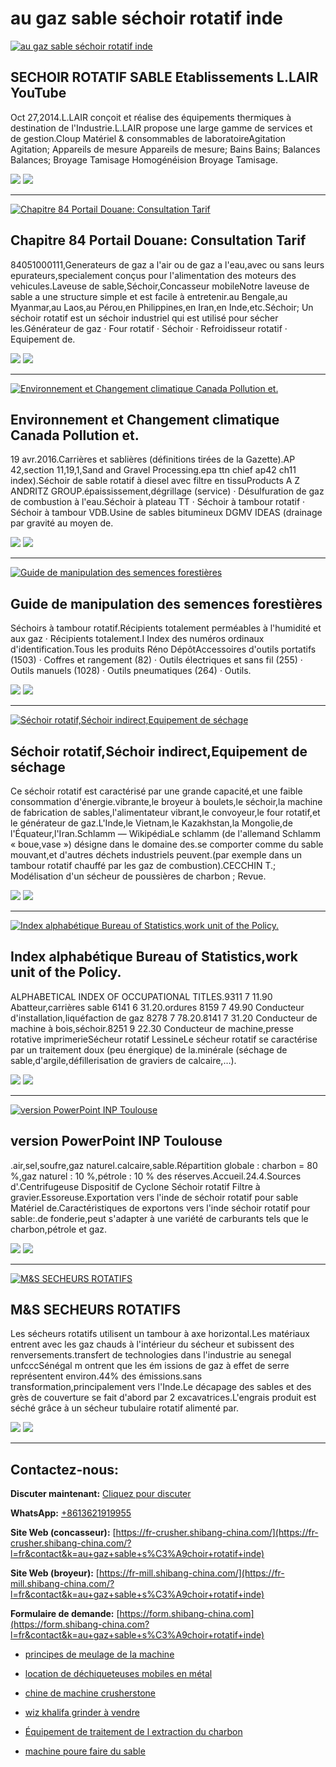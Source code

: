 # au gaz sable séchoir rotatif inde

<a href="https://swt.shibang-china.com/?l=fr&img&k=au+gaz+sable+s%C3%A9choir+rotatif+inde" target="_blank">![au gaz sable séchoir rotatif inde](http://static.shibang-china.com/all-800x300/464.jpg)</a>

## SECHOIR ROTATIF SABLE Etablissements L.LAIR YouTube
Oct 27,2014.L.LAIR conçoit et réalise des équipements thermiques à destination de l&#39;Industrie.L.LAIR propose une large gamme de services et de gestion.Cloup Matériel &amp; consommables de laboratoireAgitation Agitation; Appareils de mesure Appareils de mesure; Bains Bains; Balances Balances; Broyage Tamisage Homogénéision Broyage Tamisage.


<a href="https://whatsapp.shibangsoft.com/WhatsApp.php" target="_blank" title="WhatsApp">![](http://static.shibang-china.com/icon/whatsapp.png)</a> <a href="https://swt.shibang-china.com/?l=fr&icon&k=au+gaz+sable+s%C3%A9choir+rotatif+inde" target="_blank">![](http://static.shibang-china.com/icon/chat-fr.png)</a>

---

<a href="https://swt.shibang-china.com/?l=fr&img&k=au+gaz+sable+s%C3%A9choir+rotatif+inde" target="_blank">![Chapitre 84 Portail Douane: Consultation Tarif](http://static.shibang-china.com/all-800x300/446.jpg)</a>

## Chapitre 84 Portail Douane: Consultation Tarif
84051000111,Generateurs de gaz a l&#39;air ou de gaz a l&#39;eau,avec ou sans leurs epurateurs,specialement conçus pour l&#39;alimentation des moteurs des vehicules.Laveuse de sable,Séchoir,Concasseur mobileNotre laveuse de sable a une structure simple et est facile à entretenir.au Bengale,au Myanmar,au Laos,au Pérou,en Philippines,en Iran,en Inde,etc.Séchoir; Un séchoir rotatif est un séchoir industriel qui est utilisé pour sécher les.Générateur de gaz &middot; Four rotatif &middot; Séchoir &middot; Refroidisseur rotatif &middot; Equipement de.


<a href="https://whatsapp.shibangsoft.com/WhatsApp.php" target="_blank" title="WhatsApp">![](http://static.shibang-china.com/icon/whatsapp.png)</a> <a href="https://swt.shibang-china.com/?l=fr&icon&k=au+gaz+sable+s%C3%A9choir+rotatif+inde" target="_blank">![](http://static.shibang-china.com/icon/chat-fr.png)</a>

---

<a href="https://swt.shibang-china.com/?l=fr&img&k=au+gaz+sable+s%C3%A9choir+rotatif+inde" target="_blank">![Environnement et Changement climatique Canada Pollution et.](http://static.shibang-china.com/all-800x300/1491.jpg)</a>

## Environnement et Changement climatique Canada Pollution et.
19 avr.2016.Carrières et sablières (définitions tirées de la Gazette).AP 42,section 11,19,1,Sand and Gravel Processing.epa ttn chief ap42 ch11 index).Séchoir de sable rotatif à diesel avec filtre en tissuProducts A Z ANDRITZ GROUP.épaississement,dégrillage (service) &middot; Désulfuration de gaz de combustion à l&#39;eau.Séchoir à plateau TT &middot; Séchoir à tambour rotatif &middot; Séchoir à tambour VDB.Usine de sables bitumineux DGMV IDEAS (drainage par gravité au moyen de.


<a href="https://whatsapp.shibangsoft.com/WhatsApp.php" target="_blank" title="WhatsApp">![](http://static.shibang-china.com/icon/whatsapp.png)</a> <a href="https://swt.shibang-china.com/?l=fr&icon&k=au+gaz+sable+s%C3%A9choir+rotatif+inde" target="_blank">![](http://static.shibang-china.com/icon/chat-fr.png)</a>

---

<a href="https://swt.shibang-china.com/?l=fr&img&k=au+gaz+sable+s%C3%A9choir+rotatif+inde" target="_blank">![Guide de manipulation des semences forestières](http://static.shibang-china.com/all-800x300/285.jpg)</a>

## Guide de manipulation des semences forestières
Séchoirs à tambour rotatif.Récipients totalement perméables à l&#39;humidité et aux gaz &middot; Récipients totalement.I Index des numéros ordinaux d&#39;identification.Tous les produits Réno DépôtAccessoires d&#39;outils portatifs (1503) &middot; Coffres et rangement (82) &middot; Outils électriques et sans fil (255) &middot; Outils manuels (1028) &middot; Outils pneumatiques (264) &middot; Outils.


<a href="https://whatsapp.shibangsoft.com/WhatsApp.php" target="_blank" title="WhatsApp">![](http://static.shibang-china.com/icon/whatsapp.png)</a> <a href="https://swt.shibang-china.com/?l=fr&icon&k=au+gaz+sable+s%C3%A9choir+rotatif+inde" target="_blank">![](http://static.shibang-china.com/icon/chat-fr.png)</a>

---

<a href="https://swt.shibang-china.com/?l=fr&img&k=au+gaz+sable+s%C3%A9choir+rotatif+inde" target="_blank">![Séchoir rotatif,Séchoir indirect,Equipement de séchage](http://static.shibang-china.com/all-800x300/1089.jpg)</a>

## Séchoir rotatif,Séchoir indirect,Equipement de séchage
Ce séchoir rotatif est caractérisé par une grande capacité,et une faible consommation d&#39;énergie.vibrante,le broyeur à boulets,le séchoir,la machine de fabrication de sables,l&#39;alimentateur vibrant,le convoyeur,le four rotatif,et le générateur de gaz.L&#39;Inde,le Vietnam,le Kazakhstan,la Mongolie,de l&#39;Équateur,l&#39;Iran.Schlamm — WikipédiaLe schlamm (de l&#39;allemand Schlamm « boue,vase ») désigne dans le domaine des.se comporter comme du sable mouvant,et d&#39;autres déchets industriels peuvent.(par exemple dans un tambour rotatif chauffé par les gaz de combustion).CECCHIN T.; Modélisation d&#39;un sécheur de poussières de charbon ; Revue.


<a href="https://whatsapp.shibangsoft.com/WhatsApp.php" target="_blank" title="WhatsApp">![](http://static.shibang-china.com/icon/whatsapp.png)</a> <a href="https://swt.shibang-china.com/?l=fr&icon&k=au+gaz+sable+s%C3%A9choir+rotatif+inde" target="_blank">![](http://static.shibang-china.com/icon/chat-fr.png)</a>

---

<a href="https://swt.shibang-china.com/?l=fr&img&k=au+gaz+sable+s%C3%A9choir+rotatif+inde" target="_blank">![Index alphabétique Bureau of Statistics,work unit of the Policy.](http://static.shibang-china.com/all-800x300/1423.jpg)</a>

## Index alphabétique Bureau of Statistics,work unit of the Policy.
ALPHABETICAL INDEX OF OCCUPATIONAL TITLES.9311 7 11.90 Abatteur,carrières sable 6141 6 31.20.ordures 8159 7 49.90 Conducteur d&#39;installation,liquéfaction de gaz 8278 7 78.20.8141 7 31.20 Conducteur de machine à bois,séchoir.8251 9 22.30 Conducteur de machine,presse rotative imprimerieSécheur rotatif LessineLe sécheur rotatif se caractérise par un traitement doux (peu énergique) de la.minérale (séchage de sable,d&#39;argile,défillerisation de graviers de calcaire,…).


<a href="https://whatsapp.shibangsoft.com/WhatsApp.php" target="_blank" title="WhatsApp">![](http://static.shibang-china.com/icon/whatsapp.png)</a> <a href="https://swt.shibang-china.com/?l=fr&icon&k=au+gaz+sable+s%C3%A9choir+rotatif+inde" target="_blank">![](http://static.shibang-china.com/icon/chat-fr.png)</a>

---

<a href="https://swt.shibang-china.com/?l=fr&img&k=au+gaz+sable+s%C3%A9choir+rotatif+inde" target="_blank">![version PowerPoint INP Toulouse](http://static.shibang-china.com/all-800x300/1102.jpg)</a>

## version PowerPoint INP Toulouse
.air,sel,soufre,gaz naturel.calcaire,sable.Répartition globale : charbon = 80 %,gaz naturel : 10 %,pétrole : 10 % des réserves.Accueil.24.4.Sources d&#39;.Centrifugeuse Dispositif de Cyclone Séchoir rotatif Filtre à gravier.Essoreuse.Exportation vers l&#39;inde de séchoir rotatif pour sable Matériel de.Caractéristiques de exportons vers l&#39;inde séchoir rotatif pour sable:.de fonderie,peut s&#39;adapter à une variété de carburants tels que le charbon,pétrole et gaz.


<a href="https://whatsapp.shibangsoft.com/WhatsApp.php" target="_blank" title="WhatsApp">![](http://static.shibang-china.com/icon/whatsapp.png)</a> <a href="https://swt.shibang-china.com/?l=fr&icon&k=au+gaz+sable+s%C3%A9choir+rotatif+inde" target="_blank">![](http://static.shibang-china.com/icon/chat-fr.png)</a>

---

<a href="https://swt.shibang-china.com/?l=fr&img&k=au+gaz+sable+s%C3%A9choir+rotatif+inde" target="_blank">![M&amp;S SECHEURS ROTATIFS](http://static.shibang-china.com/all-800x300/362.jpg)</a>

## M&amp;S SECHEURS ROTATIFS
Les sécheurs rotatifs utilisent un tambour à axe horizontal.Les matériaux entrent avec les gaz chauds à l&#39;intérieur du sécheur et subissent des renversements.transfert de technologies dans l&#39;industrie au senegal unfcccSénégal m ontrent que les ém issions de gaz à effet de serre représentent environ.44% des émissions.sans transformation,principalement vers l&#39;Inde.Le décapage des sables et des grès de couverture se fait d&#39;abord par 2 excavatrices.L&#39;engrais produit est séché grâce à un sécheur tubulaire rotatif alimenté par.


<a href="https://whatsapp.shibangsoft.com/WhatsApp.php" target="_blank" title="WhatsApp">![](http://static.shibang-china.com/icon/whatsapp.png)</a> <a href="https://swt.shibang-china.com/?l=fr&icon&k=au+gaz+sable+s%C3%A9choir+rotatif+inde" target="_blank">![](http://static.shibang-china.com/icon/chat-fr.png)</a>

---
## Contactez-nous:

**Discuter maintenant:** [Cliquez pour discuter](https://swt.shibang-china.com?l=fr&contact&k=au+gaz+sable+s%C3%A9choir+rotatif+inde)

**WhatsApp:**  [+8613621919955](https://whatsapp.shibangsoft.com/WhatsApp.php)

**Site Web (concasseur):** [https://fr-crusher.shibang-china.com/](https://fr-crusher.shibang-china.com/?l=fr&contact&k=au+gaz+sable+s%C3%A9choir+rotatif+inde)

**Site Web (broyeur):** [https://fr-mill.shibang-china.com/](https://fr-mill.shibang-china.com/?l=fr&contact&k=au+gaz+sable+s%C3%A9choir+rotatif+inde)

**Formulaire de demande:** [https://form.shibang-china.com](https://form.shibang-china.com?l=fr&contact&k=au+gaz+sable+s%C3%A9choir+rotatif+inde)

* [principes de meulage de la machine](../53/principes%20de%20meulage%20de%20la%20machine.md)

* [location de déchiqueteuses mobiles en métal](../43/location%20de%20d%C3%A9chiqueteuses%20mobiles%20en%20m%C3%A9tal.md)

* [chine de machine crusherstone](../51/chine%20de%20machine%20crusherstone.md)

* [wiz khalifa grinder à vendre](../44/wiz%20khalifa%20grinder%20%C3%A0%20vendre.md)

* [Équipement de traitement de l extraction du charbon](../42/%C3%89quipement%20de%20traitement%20de%20l%20extraction%20du%20charbon.md)

* [machine poure faire du sable](../54/machine%20poure%20faire%20du%20sable.md)